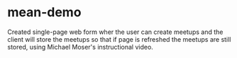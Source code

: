 # mean-demo
Created single-page web form wher the user can create meetups and the client will store the meetups so that if page is refreshed the meetups are still stored, using Michael Moser's instructional video.
